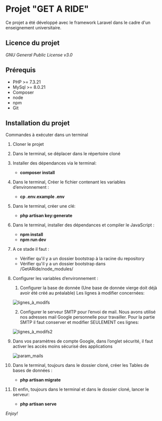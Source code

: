 # Projet "GET A RIDE"
Ce projet a été développé avec le framework Laravel dans le cadre d'un enseignement universitaire.

## Licence du projet
_GNU General Public License v3.0_

## Prérequis
* PHP >= 7.3.21
* MySql >= 8.0.21
* Composer
* node
* npm
* Git


## Installation du projet
Commandes à exécuter dans un terminal

1. Cloner le projet
2. Dans le terminal, se déplacer dans le répertoire cloné
3. Installer des dépendances via le terminal:
    * **composer install**
4. Dans le terminal, Créer le fichier contenant les variables d’environnement :
    * **cp .env.example .env**
5. Dans le terminal, créer une clé:
    * **php artisan key:generate**
6. Dans le terminal, installer des dépendances et compiler le JavaScript :
    * **npm install**
    * **npm run dev**
7. A ce stade il faut :
    * Vérifier qu'il y a un dossier bootstrap à la racine du repository
    * Vérifier qu'il y a un dossier bootstrap dans /GetARide/node_modules/

8. Configurer les variables d’environnement :
    1. Configurer la base de donnée (Une base de donnée vierge doit déjà avoir été créé au préalable) Les lignes à modifier concernées:
    
    ![lignes_à_modifs](https://user-images.githubusercontent.com/62764644/115121730-86d57d80-9fb4-11eb-8aff-7adcc2a467a4.png)
    
    
    2. Configurer le serveur SMTP pour l’envoi de mail.  Nous avons utilisé nos adresses mail Google personnelle pour travailler. Pour la partie SMTP il faut conserver et modifier SEULEMENT ces lignes:
   
    ![lignes_à_modifs2](https://user-images.githubusercontent.com/62764644/115121782-d1ef9080-9fb4-11eb-9801-57905685cddc.png)

10. Dans vos paramètres de compte Google, dans l’onglet sécurité, il faut activer les accès moins sécurisé des applications

    ![param_mails](https://user-images.githubusercontent.com/62764644/115121813-fa778a80-9fb4-11eb-8de0-8495abf2f95f.png)
    
11. Dans le terminal, toujours dans le dossier cloné, créer les Tables de bases de données :
    * **php artisan migrate**
12. Et enfin, toujours dans le terminal et dans le dossier cloné, lancer le serveur:
    * **php artisan serve**
    
    
_Enjoy!_
   

